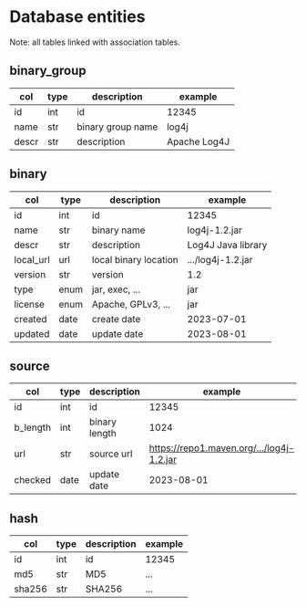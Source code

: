 # Database entities
Note: all tables linked with association tables.

## binary_group
| col     | type | description       | example      |
|---------|------|-------------------|--------------|
| id      | int  | id                | 12345        |
| name    | str  | binary group name | log4j        |
| descr   | str  | description       | Apache Log4J |

## binary
| col       | type | description           | example            |
|-----------|------|-----------------------|--------------------|
| id        | int  | id                    | 12345              |
| name      | str  | binary name           | log4j-1.2.jar      |
| descr     | str  | description           | Log4J Java library |
| local_url | url  | local binary location | .../log4j-1.2.jar  |
| version   | str  | version               | 1.2                |
| type      | enum | jar, exec, ...        | jar                |
| license   | enum | Apache, GPLv3, ...    | jar                |
| created   | date | create date           | 2023-07-01         |
| updated   | date | update date           | 2023-08-01         |

## source
| col      | type | description   | example                                   |
|----------|------|---------------|-------------------------------------------|
| id       | int  | id            | 12345                                     |
| b_length | int  | binary length | 1024                                      |
| url      | str  | source url    | https://repo1.maven.org/.../log4j-1.2.jar |
| checked  | date | update date   | 2023-08-01                                |

## hash
| col      | type | description   | example |
|----------|------|---------------|---------|
| id       | int  | id            | 12345   |
| md5      | str  | MD5           | ...     |
| sha256   | str  | SHA256        | ...     |
